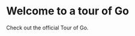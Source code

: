 <!--
{
"name" : "tour",
"version" : "0.1",
"title" : "Welcome to a tour of Go",
"description" : "Welcome to a tour of the Go programming language. The tour covers the most important features of the language.",
"freshnessDate" : 2015-10-16,
"homepage" : "http://tour.golang.org/list",
"canonicalSource" : "http://tour.golang.org/list",
"license" : "CC BY 3.0"
}
-->

<!-- @section -->

# Welcome to a tour of Go

Check out the official Tour of Go.

<!-- @link, "url" : "http://tour.golang.org/list", "text": "Complete the tour." -->
